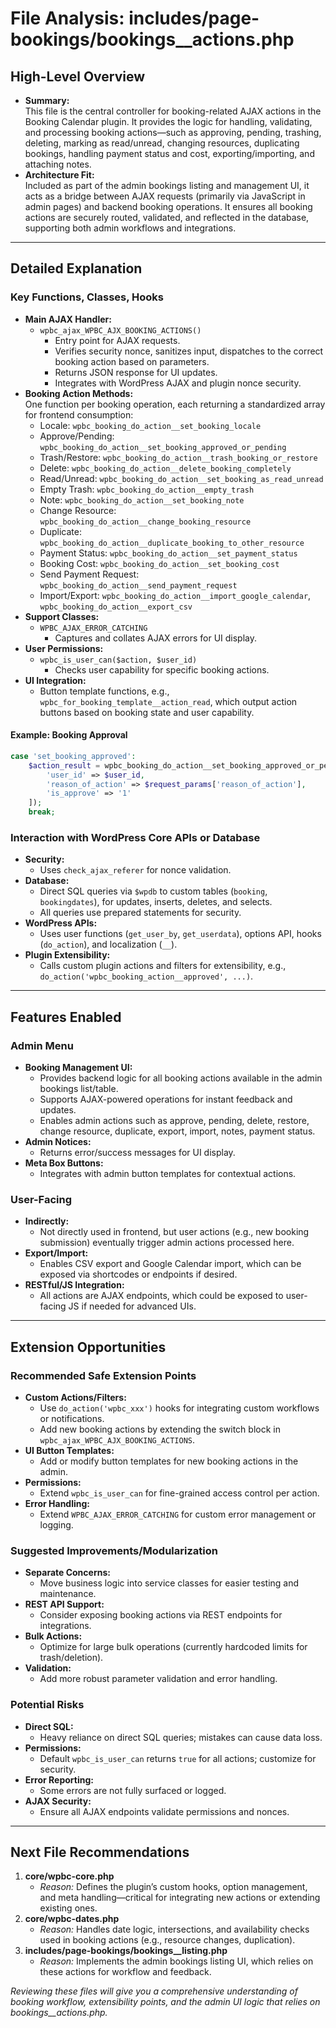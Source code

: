 # File Analysis: includes/page-bookings/bookings__actions.php

## High-Level Overview

- **Summary:**  
  This file is the central controller for booking-related AJAX actions in the Booking Calendar plugin. It provides the logic for handling, validating, and processing booking actions—such as approving, pending, trashing, deleting, marking as read/unread, changing resources, duplicating bookings, handling payment status and cost, exporting/importing, and attaching notes.
- **Architecture Fit:**  
  Included as part of the admin bookings listing and management UI, it acts as a bridge between AJAX requests (primarily via JavaScript in admin pages) and backend booking operations. It ensures all booking actions are securely routed, validated, and reflected in the database, supporting both admin workflows and integrations.

---

## Detailed Explanation

### Key Functions, Classes, Hooks

- **Main AJAX Handler:**  
  - `wpbc_ajax_WPBC_AJX_BOOKING_ACTIONS()`  
    - Entry point for AJAX requests.  
    - Verifies security nonce, sanitizes input, dispatches to the correct booking action based on parameters.
    - Returns JSON response for UI updates.
    - Integrates with WordPress AJAX and plugin nonce security.
- **Booking Action Methods:**  
  One function per booking operation, each returning a standardized array for frontend consumption:
  - Locale: `wpbc_booking_do_action__set_booking_locale`
  - Approve/Pending: `wpbc_booking_do_action__set_booking_approved_or_pending`
  - Trash/Restore: `wpbc_booking_do_action__trash_booking_or_restore`
  - Delete: `wpbc_booking_do_action__delete_booking_completely`
  - Read/Unread: `wpbc_booking_do_action__set_booking_as_read_unread`
  - Empty Trash: `wpbc_booking_do_action__empty_trash`
  - Note: `wpbc_booking_do_action__set_booking_note`
  - Change Resource: `wpbc_booking_do_action__change_booking_resource`
  - Duplicate: `wpbc_booking_do_action__duplicate_booking_to_other_resource`
  - Payment Status: `wpbc_booking_do_action__set_payment_status`
  - Booking Cost: `wpbc_booking_do_action__set_booking_cost`
  - Send Payment Request: `wpbc_booking_do_action__send_payment_request`
  - Import/Export: `wpbc_booking_do_action__import_google_calendar`, `wpbc_booking_do_action__export_csv`
- **Support Classes:**
  - `WPBC_AJAX_ERROR_CATCHING`
    - Captures and collates AJAX errors for UI display.
- **User Permissions:**  
  - `wpbc_is_user_can($action, $user_id)`
    - Checks user capability for specific booking actions.
- **UI Integration:**  
  - Button template functions, e.g., `wpbc_for_booking_template__action_read`, which output action buttons based on booking state and user capability.

#### Example: Booking Approval
```php
case 'set_booking_approved':
    $action_result = wpbc_booking_do_action__set_booking_approved_or_pending($request_params['booking_id'], [
        'user_id' => $user_id,
        'reason_of_action' => $request_params['reason_of_action'],
        'is_approve' => '1'
    ]);
    break;
```

### Interaction with WordPress Core APIs or Database

- **Security:**
  - Uses `check_ajax_referer` for nonce validation.
- **Database:**
  - Direct SQL queries via `$wpdb` to custom tables (`booking`, `bookingdates`), for updates, inserts, deletes, and selects.
  - All queries use prepared statements for security.
- **WordPress APIs:**
  - Uses user functions (`get_user_by`, `get_userdata`), options API, hooks (`do_action`), and localization (`__`).
- **Plugin Extensibility:**
  - Calls custom plugin actions and filters for extensibility, e.g., `do_action('wpbc_booking_action__approved', ...)`.

---

## Features Enabled

### Admin Menu

- **Booking Management UI:**  
  - Provides backend logic for all booking actions available in the admin bookings list/table.
  - Supports AJAX-powered operations for instant feedback and updates.
  - Enables admin actions such as approve, pending, delete, restore, change resource, duplicate, export, import, notes, payment status.
- **Admin Notices:**  
  - Returns error/success messages for UI display.
- **Meta Box Buttons:**  
  - Integrates with admin button templates for contextual actions.

### User-Facing

- **Indirectly:**  
  - Not directly used in frontend, but user actions (e.g., new booking submission) eventually trigger admin actions processed here.
- **Export/Import:**  
  - Enables CSV export and Google Calendar import, which can be exposed via shortcodes or endpoints if desired.
- **RESTful/JS Integration:**  
  - All actions are AJAX endpoints, which could be exposed to user-facing JS if needed for advanced UIs.

---

## Extension Opportunities

### Recommended Safe Extension Points

- **Custom Actions/Filters:**
  - Use `do_action('wpbc_xxx')` hooks for integrating custom workflows or notifications.
  - Add new booking actions by extending the switch block in `wpbc_ajax_WPBC_AJX_BOOKING_ACTIONS`.
- **UI Button Templates:**
  - Add or modify button templates for new booking actions in the admin.
- **Permissions:**
  - Extend `wpbc_is_user_can` for fine-grained access control per action.
- **Error Handling:**
  - Extend `WPBC_AJAX_ERROR_CATCHING` for custom error management or logging.

### Suggested Improvements/Modularization

- **Separate Concerns:**
  - Move business logic into service classes for easier testing and maintenance.
- **REST API Support:**
  - Consider exposing booking actions via REST endpoints for integrations.
- **Bulk Actions:**
  - Optimize for large bulk operations (currently hardcoded limits for trash/deletion).
- **Validation:**
  - Add more robust parameter validation and error handling.

### Potential Risks

- **Direct SQL:**
  - Heavy reliance on direct SQL queries; mistakes can cause data loss.
- **Permissions:**
  - Default `wpbc_is_user_can` returns `true` for all actions; customize for security.
- **Error Reporting:**
  - Some errors are not fully surfaced or logged.
- **AJAX Security:**
  - Ensure all AJAX endpoints validate permissions and nonces.

---

## Next File Recommendations

1. **core/wpbc-core.php**  
   - *Reason:* Defines the plugin’s custom hooks, option management, and meta handling—critical for integrating new actions or extending existing ones.
2. **core/wpbc-dates.php**  
   - *Reason:* Handles date logic, intersections, and availability checks used in booking actions (e.g., resource changes, duplication).
3. **includes/page-bookings/bookings__listing.php**  
   - *Reason:* Implements the admin bookings listing UI, which relies on these actions for workflow and feedback.

*Reviewing these files will give you a comprehensive understanding of booking workflow, extensibility points, and the admin UI logic that relies on bookings__actions.php.*